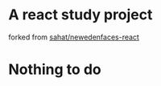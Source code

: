# A react study project
forked from [sahat/newedenfaces-react](https://github.com/sahat/newedenfaces-react)

# Nothing to do 
